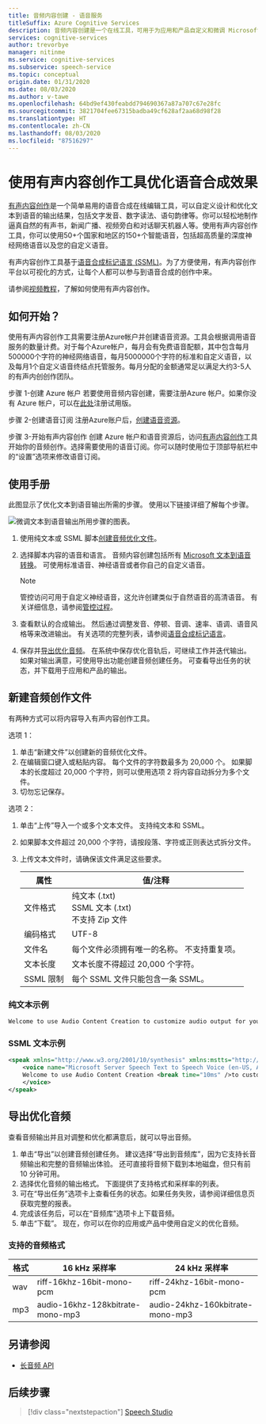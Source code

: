 ```yaml
---
title: 音频内容创建 - 语音服务
titleSuffix: Azure Cognitive Services
description: 音频内容创建是一个在线工具，可用于为应用和产品自定义和微调 Microsoft 的文本到语音输出。
services: cognitive-services
author: trevorbye
manager: nitinme
ms.service: cognitive-services
ms.subservice: speech-service
ms.topic: conceptual
origin.date: 01/31/2020
ms.date: 08/03/2020
ms.author: v-tawe
ms.openlocfilehash: 64bd9ef430feabdd794690367a87a707c67e28fc
ms.sourcegitcommit: 3821704fee67315badba49cf628af2aa68d98f28
ms.translationtype: HT
ms.contentlocale: zh-CN
ms.lasthandoff: 08/03/2020
ms.locfileid: "87516297"
---
```

# <a name="improve-synthesis-with-the-audio-content-creation-tool"></a>使用有声内容创作工具优化语音合成效果

[有声内容创作](https://speech.azure.cn/audiocontentcreation)是一个简单易用的语音合成在线编辑工具，可以自定义设计和优化文本到语音的输出结果，包括文字发音、数字读法、语句韵律等。你可以轻松地制作逼真自然的有声书，新闻广播、视频旁白和对话聊天机器人等。使用有声内容创作工具，你可以使用50+个国家和地区的150+个智能语音，包括超高质量的深度神经网络语音以及您的自定义语音。

有声内容创作工具基于[语音合成标记语言 (SSML)](speech-synthesis-markup.md)。为了方便使用，有声内容创作平台以可视化的方式，让每个人都可以参与到语音合成的创作中来。

请参阅[视频教程](https://b23.tv/F3uoRU)，了解如何使用有声内容创作。

## 如何开始？

使用有声内容创作工具需要注册Azure帐户并创建语音资源。工具会根据调用语音服务的数量计费。对于每个Azure帐户，每月会有免费语音配额，其中包含每月500000个字符的神经网络语音，每月5000000个字符的标准和自定义语音，以及每月1个自定义语音终结点托管服务。每月分配的金额通常足以满足大约3-5人的有声内创创作团队。

步骤 1-创建 Azure 帐户
若要使用音频内容创建，需要注册Azure 帐户。如果你没有 Azure 帐户，可以在[此处](https://www.microsoft.com/china/azure/index.html?fromtype=cn#azurefreeform)注册试用版。

步骤 2-创建语音订阅
注册Azure账户后，[创建语音资源](https://docs.azure.cn/zh-cn/cognitive-services/speech-service/overview#try-the-speech-service-for-free)。

步骤 3-开始有声内容创作
创建 Azure 帐户和语音资源后，访问[有声内容创作](https://speech.azure.cn/audiocontentcreation)工具开始你的音频创作。选择需要使用的语音订阅。你可以随时使用位于顶部导航栏中的“设置”选项来修改语音订阅。

## <a name="how-does-it-work"></a>使用手册

此图显示了优化文本到语音输出所需的步骤。 使用以下链接详细了解每个步骤。

![微调文本到语音输出所用步骤的图表。](media/audio-content-creation/audio-content-creation-diagram.jpg)

1. 使用纯文本或 SSML 脚本[创建音频优化文件](#create-an-audio-tuning-file)。
2. 选择脚本内容的语音和语言。 音频内容创建包括所有 [Microsoft 文本到语音转换](language-support.md#text-to-speech)。 可使用标准语音、神经语音或者你自己的自定义语音。
   >[!NOTE]
   > 管控访问可用于自定义神经语音，这允许创建类似于自然语音的高清语音。 有关详细信息，请参阅[管控过程](https://docs.azure.cn/cognitive-services/speech-service/text-to-speech)。

3. 查看默认的合成输出。 然后通过调整发音、停顿、音调、速率、语调、语音风格等来改进输出。 有关选项的完整列表，请参阅[语音合成标记语言](speech-synthesis-markup.md)。
4. 保存并[导出优化音频](#export-tuned-audio)。 在系统中保存优化音轨后，可继续工作并迭代输出。 如果对输出满意，可使用导出功能创建音频创建任务。 可查看导出任务的状态，并下载用于应用和产品的输出。

## <a name="create-an-audio-tuning-file"></a>新建音频创作文件

有两种方式可以将内容导入有声内容创作工具。

选项 1：

1. 单击“新建文件”以创建新的音频优化文件。
2. 在编辑窗口键入或粘贴内容。 每个文件的字符数最多为 20,000 个。 如果脚本的长度超过 20,000 个字符，则可以使用选项 2 将内容自动拆分为多个文件。 
3. 切勿忘记保存。

选项 2：

1. 单击“上传”导入一个或多个文本文件。 支持纯文本和 SSML。
2. 如果脚本文件超过 20,000 个字符，请按段落、字符或正则表达式拆分文件。 
3. 上传文本文件时，请确保该文件满足这些要求。

   | 属性 | 值/注释 |
   |----------|---------------|
   | 文件格式 | 纯文本 (.txt)<br/> SSML 文本 (.txt)<br/> 不支持 Zip 文件 |
   | 编码格式 | UTF-8 |
   | 文件名 | 每个文件必须拥有唯一的名称。 不支持重复项。 |
   | 文本长度 | 文本长度不得超过 20,000 个字符。 |
   | SSML 限制 | 每个 SSML 文件只能包含一条 SSML。 |

### <a name="plain-text-example"></a>纯文本示例

```txt
Welcome to use Audio Content Creation to customize audio output for your products.
```

### <a name="ssml-text-example"></a>SSML 文本示例

```xml
<speak xmlns="http://www.w3.org/2001/10/synthesis" xmlns:mstts="http://www.w3.org/2001/mstts" version="1.0" xml:lang="en-US">
    <voice name="Microsoft Server Speech Text to Speech Voice (en-US, AriaNeural)">
    Welcome to use Audio Content Creation <break time="10ms" />to customize audio output for your products.
    </voice>
</speak>
```

## <a name="export-tuned-audio"></a>导出优化音频

查看音频输出并且对调整和优化都满意后，就可以导出音频。

1. 单击“导出”以创建音频创建任务。 建议选择“导出到音频库”，因为它支持长音频输出和完整的音频输出体验。 还可直接将音频下载到本地磁盘，但只有前 10 分钟可用。 
2. 选择优化音频的输出格式。 下面提供了支持格式和采样率的列表。
3. 可在“导出任务”选项卡上查看任务的状态。如果任务失败，请参阅详细信息页获取完整的报表。
4. 完成该任务后，可以在“音频库”选项卡上下载音频。
5. 单击“下载”。 现在，你可以在你的应用或产品中使用自定义的优化音频。

### <a name="supported-audio-formats"></a>支持的音频格式

| 格式 | 16 kHz 采样率 | 24 kHz 采样率 |
|--------|--------------------|--------------------|
| wav | riff-16khz-16bit-mono-pcm | riff-24khz-16bit-mono-pcm |
| mp3 | audio-16khz-128kbitrate-mono-mp3 | audio-24khz-160kbitrate-mono-mp3 |

## <a name="see-also"></a>另请参阅

* [长音频 API](https://docs.azure.cn/cognitive-services/speech-service/long-audio-api)

## <a name="next-steps"></a>后续步骤

> [!div class="nextstepaction"]
> [Speech Studio](https://speech.azure.cn)

